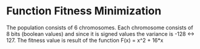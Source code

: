 # Function Fitness Minimization
The population consists of 6 chromosomes. Each chromosome consists of 8 bits (boolean values) and since it is signed values the variance is -128 <-> 127. The fitness value is result of the function F(x) = x^2 + 16*x
